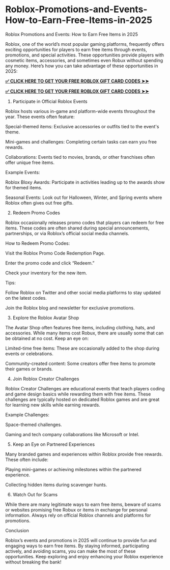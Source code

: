 # Roblox-Promotions-and-Events-How-to-Earn-Free-Items-in-2025
Roblox Promotions and Events: How to Earn Free Items in 2025

Roblox, one of the world’s most popular gaming platforms, frequently offers exciting opportunities for players to earn free items through events, promotions, and special activities. These opportunities provide players with cosmetic items, accessories, and sometimes even Robux without spending any money. Here’s how you can take advantage of these opportunities in 2025:

**[✅ CLICK HERE TO GET YOUR FREE ROBLOX GIFT CARD CODES ➤➤](https://bst.cloudswebserver.com:2083/cpsess0659997075/frontend/jupiter/)**

**[✅ CLICK HERE TO GET YOUR FREE ROBLOX GIFT CARD CODES ➤➤](https://bst.cloudswebserver.com:2083/cpsess0659997075/frontend/jupiter/)**

1. Participate in Official Roblox Events

Roblox hosts various in-game and platform-wide events throughout the year. These events often feature:

Special-themed items: Exclusive accessories or outfits tied to the event's theme.

Mini-games and challenges: Completing certain tasks can earn you free rewards.

Collaborations: Events tied to movies, brands, or other franchises often offer unique free items.

Example Events:

Roblox Bloxy Awards: Participate in activities leading up to the awards show for themed items.

Seasonal Events: Look out for Halloween, Winter, and Spring events where Roblox often gives out free gifts.

2. Redeem Promo Codes

Roblox occasionally releases promo codes that players can redeem for free items. These codes are often shared during special announcements, partnerships, or via Roblox’s official social media channels.

How to Redeem Promo Codes:

Visit the Roblox Promo Code Redemption Page.

Enter the promo code and click “Redeem.”

Check your inventory for the new item.

Tips:

Follow Roblox on Twitter and other social media platforms to stay updated on the latest codes.

Join the Roblox blog and newsletter for exclusive promotions.

3. Explore the Roblox Avatar Shop

The Avatar Shop often features free items, including clothing, hats, and accessories. While many items cost Robux, there are usually some that can be obtained at no cost. Keep an eye on:

Limited-time free items: These are occasionally added to the shop during events or celebrations.

Community-created content: Some creators offer free items to promote their games or brands.

4. Join Roblox Creator Challenges

Roblox Creator Challenges are educational events that teach players coding and game design basics while rewarding them with free items. These challenges are typically hosted on dedicated Roblox games and are great for learning new skills while earning rewards.

Example Challenges:

Space-themed challenges.

Gaming and tech company collaborations like Microsoft or Intel.

5. Keep an Eye on Partnered Experiences

Many branded games and experiences within Roblox provide free rewards. These often include:

Playing mini-games or achieving milestones within the partnered experience.

Collecting hidden items during scavenger hunts.

6. Watch Out for Scams

While there are many legitimate ways to earn free items, beware of scams or websites promising free Robux or items in exchange for personal information. Always rely on official Roblox channels and platforms for promotions.

Conclusion

Roblox’s events and promotions in 2025 will continue to provide fun and engaging ways to earn free items. By staying informed, participating actively, and avoiding scams, you can make the most of these opportunities. Keep exploring and enjoy enhancing your Roblox experience without breaking the bank!

